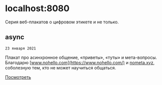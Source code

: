 # localhost:8080

Серия веб-плакатов о цифровом этикете и не только.

## async

`23 января 2021`

Плакат про асинхронное общение, «приветы», «туты» и мета-вопросы. Благодарю [www.nohello.com](https://www.nohello.com/) и [nometa.xyz](https://nometa.xyz/), соболезную тем, кто не может научиться общаться.

[Посмотреть](https://views-gang.github.io/generative/localhost/async)
